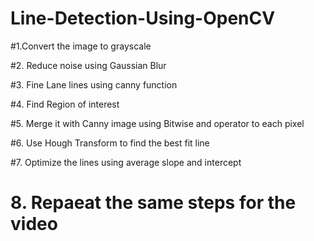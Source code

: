 # Line-Detection-Using-OpenCV

#1.Convert the image to grayscale

#2. Reduce noise using Gaussian Blur

#3. Fine Lane lines using canny function

#4. Find Region of interest

#5. Merge it with Canny image using Bitwise and operator to each pixel

#6. Use Hough Transform to find the best fit line

#7. Optimize the lines using average slope and intercept 

# 8. Repaeat the same steps for the video
